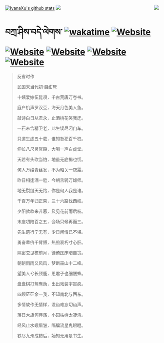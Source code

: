 [![IvanaXu's github stats](https://github-readme-stats.vercel.app/api?username=IvanaXu&theme=codeSTACKr)](https://github.com/anuraghazra/github-readme-stats)
<img align="right" src="https://github-readme-stats.vercel.app/api/top-langs/?username=IvanaXu&langs_count=8&theme=codeSTACKr" />
<img src="https://github-readme-stats.vercel.app/api/wakatime?username=IvanaXu&layout=compact&langs_count=8&theme=codeSTACKr&custom_title=Programming&nbsp;Times&nbsp;(Since&nbsp;Jul.29.2021)&range=all_time" />
# བཀྲ་ཤིས་བདེ་ལེགས་	[![wakatime](https://wakatime.com/badge/user/5043ee4a-e361-4607-9d47-d557f2005d05.svg)](https://wakatime.com/@5043ee4a-e361-4607-9d47-d557f2005d05)	[![Website](https://img.shields.io/website?label=&up_color=orange&up_message=Tianchi&url=https%3A%2F%2Fshields.io)](https://tianchi.aliyun.com/home/science/scienceDetail?userId=1095279182618)	[![Website](https://img.shields.io/website?label=&up_color=green&up_message=Yuque&url=https%3A%2F%2Fshields.io)](https://www.yuque.com/ivanaxu)	[![Website](https://img.shields.io/website?label=&up_color=yellow&up_message=Leetcode&url=https%3A%2F%2Fshields.io)](https://leetcode.cn/u/ivanaxu)	[![Website](https://img.shields.io/website?label=&up_color=violet&up_message=AIstudio&url=https%3A%2F%2Fshields.io)](https://aistudio.baidu.com/aistudio/personalcenter/thirdview/979775)	[![Website](https://img.shields.io/website?label=&up_color=red&up_message=Gitee&url=https%3A%2F%2Fshields.io)](https://gitee.com/IvanaXu)
> 反省时作
>
> 民国末当代初·聂绀弩
>
> 十姨爱嫁伍髭须，千古荒唐万卷书。
> 
> 庭户机声罗汉豆，海天月色美人鱼。
> 
> 敲诗白日从君永，止酒桃花笑我迂。
> 
> 一石未含精卫老，此生误尽闭门车。
> 
> 只道生虚五十载，谁知咎犯百千桩。
> 
> 伸长八尺灵官殿，大喝一声白虎堂。
> 
> 天若有头砍当怕，地虽无底揭也慌。
> 
> 何人万缕青丝发，不为昭关一夜霜。
> 
> 昨日相逢酒一卮，今朝舌骋万雄师。
> 
> 地无裂缝天无路，你是何人我是谁。
> 
> 千百万年归正果，三十六路伐西岐。
> 
> 夕阳款款来非暮，及见花前雨后枝。
> 
> 末座叨陪百之五，会场只候再而三。
> 
> 先生遗行宁无有，少日闲情已不堪。
> 
> 勇奋辈侪千臂膊，热煎衰朽寸心肝。
> 
> 隔窗忽见檐前月，徒倚匡床暗自贪。
> 
> 朝朝雨雨又风风，梦断巫山十二峰。
> 
> 望美人兮长颈鹿，思君子也细腰蜂。
> 
> 盘盘棋打鸳鸯劫，出出戏装宇宙疯。
> 
> 四顾茫茫余一我，不知南北与西东。
> 
> 多情故作无情样，没齿难忘切齿声。
> 
> 落日大旗何莽荡，小园枯树太凄清。
> 
> 经风止水蛾眉皱，隔牖流星鬼眼瞪。
> 
> 铁尽九州成错后，始知无用是书生。
